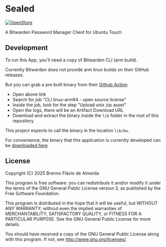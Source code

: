 # Sealed

[![OpenStore](https://open-store.io/badges/en_US.png)](https://open-store.io/app/sealed.brennoflavio)

A Bitwarden Password Manager Client for Ubuntu Touch

## Development

To run this App, you'll need a copy of Bitwarden CLI (arm build).

Currenlty Bitwarden does not provide arm linux builds on their GitHub releases.

But you can grab a pre built binary from their [Github Action](https://github.com/bitwarden/clients/actions/workflows/build-cli.yml):
- Open above link
- Search for job "CLI linux-arm64 - open source license"
- Inside the job, look for the step "Upload unix zip asset"
- Open the logs, there will be an Artifact Download URL
- Download and extract the binary inside the `lib` folder in the root of this repository

This project expects to call the binary in the location `lib/bw`.

For convenience, the binary that this application is currenlty developed can be [downloaded here](https://f005.backblazeb2.com/file/sealed-bitwarden-cli/bw)

## License

Copyright (C) 2025  Brenno Flávio de Almeida

This program is free software: you can redistribute it and/or modify it under
the terms of the GNU General Public License version 3, as published by the
Free Software Foundation.

This program is distributed in the hope that it will be useful, but WITHOUT ANY
WARRANTY; without even the implied warranties of MERCHANTABILITY, SATISFACTORY
QUALITY, or FITNESS FOR A PARTICULAR PURPOSE.  See the GNU General Public License
for more details.

You should have received a copy of the GNU General Public License along with
this program. If not, see <http://www.gnu.org/licenses/>.
